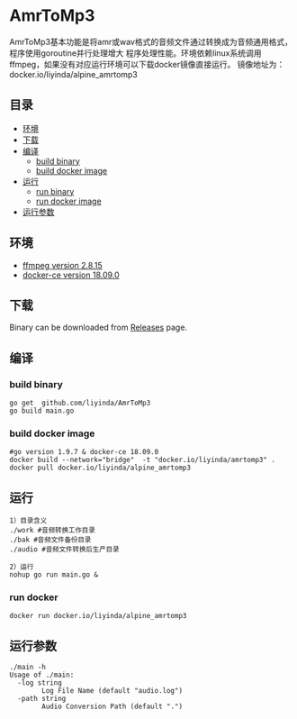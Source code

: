 # AmrToMp3

AmrToMp3基本功能是将amr或wav格式的音频文件通过转换成为音频通用格式，程序使用goroutine并行处理增大
程序处理性能。环境依赖linux系统调用ffmpeg，如果没有对应运行环境可以下载docker镜像直接运行。
镜像地址为：docker.io/liyinda/alpine_amrtomp3


## 目录
* [环境](#环境)
* [下载](#下载)
* [编译](#编译)
  * [build binary](#build-binary)
  * [build docker image](#build-docker-image)
* [运行](#运行)
  * [run binary](#run-binary)
  * [run docker image](#run-docker-image)
* [运行参数](#运行参数)



## 环境

* [ffmpeg version 2.8.15](http://ffmpeg.org/)
* [docker-ce version 18.09.0](http://www.docker.com/)


## 下载

Binary can be downloaded from [Releases](https://github.com/liyinda/AmrToMp3/releases) page.

## 编译

### build binary

``` shell
go get  github.com/liyinda/AmrToMp3
go build main.go
```
### build docker image
``` shell
#go version 1.9.7 & docker-ce 18.09.0
docker build --network="bridge"  -t "docker.io/liyinda/amrtomp3" .
docker pull docker.io/liyinda/alpine_amrtomp3 
```

## 运行
``` shell
1）目录含义
./work #音频转换工作目录
./bak #音频文件备份目录
./audio #音频文件转换后生产目录

2）运行
nohup go run main.go &

```
### run docker
```
docker run docker.io/liyinda/alpine_amrtomp3
```

## 运行参数

``` shell
./main -h
Usage of ./main:
  -log string
        Log File Name (default "audio.log")
  -path string
        Audio Conversion Path (default ".")

```
